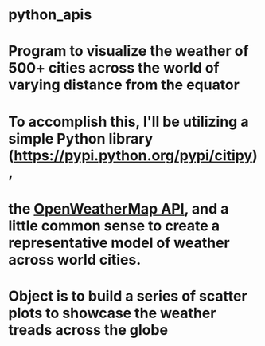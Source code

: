 # python_apis

# Program to visualize the weather of 500+ cities across the world of varying distance from the equator
# To accomplish this, I'll be utilizing a simple Python library (https://pypi.python.org/pypi/citipy),
# the [OpenWeatherMap API](https://openweathermap.org/api), and a little common sense to create a representative model of weather across world cities.
# Object is to build a series of scatter plots to showcase the weather treads across the globe
